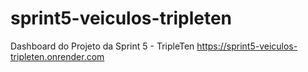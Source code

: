 # sprint5-veiculos-tripleten
Dashboard do Projeto da Sprint 5 - TripleTen
https://sprint5-veiculos-tripleten.onrender.com
